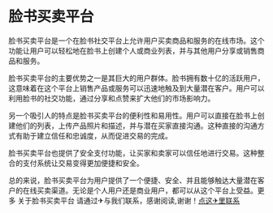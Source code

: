 # 脸书买卖平台

脸书买卖平台是一个在脸书社交平台上允许用户买卖商品和服务的在线市场。这个功能让用户可以轻松地在脸书上创建个人或商业列表，并与其他用户分享或销售商品和服务。

脸书买卖平台的主要优势之一是其巨大的用户群体。脸书拥有数十亿的活跃用户，这意味着在这个平台上销售产品或服务可以迅速地触及到大量潜在客户。用户可以利用脸书的社交功能，通过分享和点赞来扩大他们的市场影响力。

另一个吸引人的特点是脸书买卖平台的便利性和易用性。用户可以直接在脸书上创建他们的列表，上传产品照片和描述，并与潜在买家直接沟通。这种直接的沟通方式有助于建立信任和忠诚度，从而促进交易的完成。

脸书买卖平台也提供了安全支付功能，让买家和卖家可以信任地进行交易。这种整合的支付系统让交易变得更加便捷和安全。

总的来说，脸书买卖平台为用户提供了一个便捷、安全、并且能够触达大量潜在客户的在线买卖渠道。无论是个人用户还是商业用户，都可以从这个平台上受益。更多 关于脸书买卖平台 请通过✈与我们联系，感谢阅读,谢谢！[点这✈里联系](https://add.k02.cc)